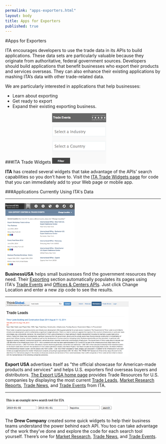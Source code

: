 ```yaml
--- 
permalink: "apps-exporters.html" 
layout: body 
title: Apps for Exporters 
published: true 
---
```


#Apps for Exporters

ITA encourages developers to use the trade data in its APIs to build applications. These data sets are particularly valuable because they originate from authoritative, federal government sources. Developers should build applications that benefit businesses who export their products and services overseas. They can also enhance their existing applications by mashing ITA’s data with other trade-related data.

We are particularly interested in applications that help businesses:

* Learn about exporting
* Get ready to export
* Expand their existing exporting business.

###ITA Trade Widgets
[![](images/itawidget.png)](widgets.html)

**ITA** has created several widgets that take advantage of the APIs’ search capabilities so you don’t have to.  Visit the [ITA Trade Widgets page](widgets.html) for code that you can immediately add to your Web page or mobile app.

###Applications Currently Using ITA's Data

---

[![](images/businessusa.png)](http://business.usa.gov/export)

**BusinessUSA** helps small businesses find the government resources they need. Their [Exporting](http://business.usa.gov/export) section automatically populates its pages using ITA's [Trade Events](http://business.usa.gov/events-search/) and [Offices & Centers APIs](http://business.usa.gov/export). Just click Change Location and enter a new zip code to see the results.


---

[![](images/thinkglobal.png)](http://www.thinkglobal.com/exusa)

**Export USA** advertises itself as "the official showcase for American-made products and services" and helps U.S. exporters find overseas buyers and distributors. [The Export USA home page](http://www.thinkglobal.com/exusa) provides Trade Resources for U.S. companies by displaying the most current [Trade Leads](http://www.thinkglobal.com/trade_resources/trade_leads), [Market Research Reports](http://www.thinkglobal.com/trade_resources/market), [Trade News](http://www.thinkglobal.com/trade_resources/trade_articles), and [Trade Events](http://www.thinkglobal.com/trade_resources/trade_events) from ITA.

---

[![](images/drewcompany.png)](http://sources.drewcompany.com/ita/)

The **Drew Company** created some quick widgets to help their business teams understand the power behind each API.  You too can take advantage of the work they’ve done and explore the code for each search tool yourself.  There’s one for [Market Research](http://sources.drewcompany.com/ita/example.html), [Trade News](http://sources.drewcompany.com/ita/news.html), and [Trade Events](http://sources.drewcompany.com/ita/events.html).
